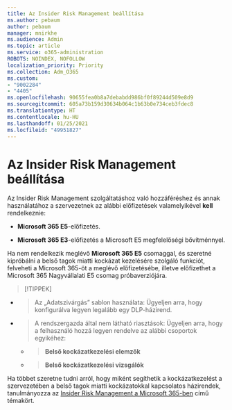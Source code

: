```yaml
---
title: Az Insider Risk Management beállítása
ms.author: pebaum
author: pebaum
manager: mnirkhe
ms.audience: Admin
ms.topic: article
ms.service: o365-administration
ROBOTS: NOINDEX, NOFOLLOW
localization_priority: Priority
ms.collection: Adm_O365
ms.custom:
- "9002284"
- "4405"
ms.openlocfilehash: 90655fea0b8a7debabdd986bf0f89244d509e8d9
ms.sourcegitcommit: 605a73b159d30634b064c1b63b0e734ceb3fdec8
ms.translationtype: HT
ms.contentlocale: hu-HU
ms.lasthandoff: 01/25/2021
ms.locfileid: "49951827"
---
```

# <a name="set-up-insider-risk-management"></a>Az Insider Risk Management beállítása

Az Insider Risk Management szolgáltatáshoz való hozzáféréshez és annak használatához a szervezetnek az alábbi előfizetések valamelyikével **kell** rendelkeznie:

- **Microsoft 365 E5**-előfizetés.

- **Microsoft 365 E3**-előfizetés a Microsoft E5 megfelelőségi bővítménnyel.

Ha nem rendelkezik meglévő **Microsoft 365 E5** csomaggal, és szeretné kipróbálni a belső tagok miatti kockázat kezelésére szolgáló funkciót, felveheti a Microsoft 365-öt a meglévő előfizetésébe, illetve előfizethet a Microsoft 365 Nagyvállalati E5 csomag próbaverziójára.

> [!TIPPEK]
- > Az „Adatszivárgás” sablon használata: Ügyeljen arra, hogy konfigurálva legyen legalább egy DLP-házirend.
- > A rendszergazda által nem látható riasztások: Ügyeljen arra, hogy a felhasználó hozzá legyen rendelve az alábbi csoportok egyikéhez:
    - >**Belső kockázatkezelési elemzők**
    - >**Belső kockázatkezelési vizsgálók**

Ha többet szeretne tudni arról, hogy miként segíthetik a kockázatkezelést a szervezetében a belső tagok miatti kockázatokkal kapcsolatos házirendek, tanulmányozza az [Insider Risk Management a Microsoft 365-ben](https://go.microsoft.com/fwlink/?linkid=2123907) című témakört.

